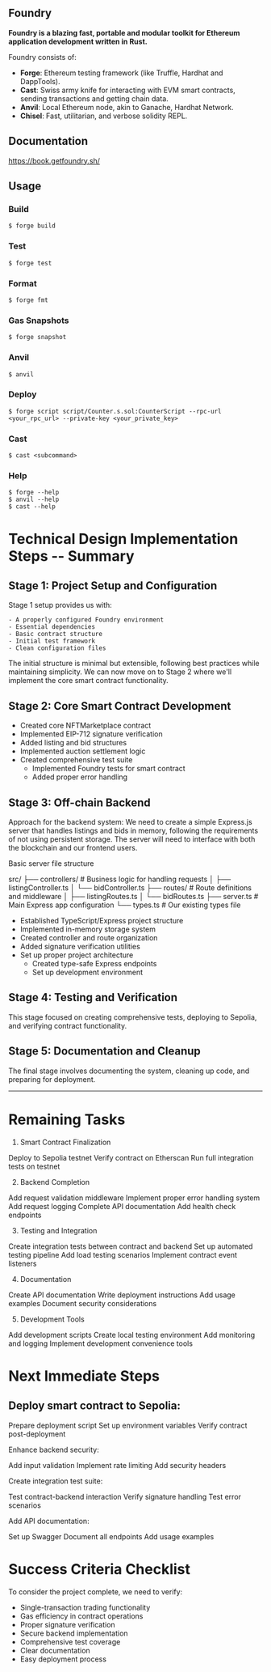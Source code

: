 ## Foundry

**Foundry is a blazing fast, portable and modular toolkit for Ethereum application development written in Rust.**

Foundry consists of:

-   **Forge**: Ethereum testing framework (like Truffle, Hardhat and DappTools).
-   **Cast**: Swiss army knife for interacting with EVM smart contracts, sending transactions and getting chain data.
-   **Anvil**: Local Ethereum node, akin to Ganache, Hardhat Network.
-   **Chisel**: Fast, utilitarian, and verbose solidity REPL.

## Documentation

https://book.getfoundry.sh/

## Usage

### Build

```shell
$ forge build
```

### Test

```shell
$ forge test
```

### Format

```shell
$ forge fmt
```

### Gas Snapshots

```shell
$ forge snapshot
```

### Anvil

```shell
$ anvil
```

### Deploy

```shell
$ forge script script/Counter.s.sol:CounterScript --rpc-url <your_rpc_url> --private-key <your_private_key>
```

### Cast

```shell
$ cast <subcommand>
```

### Help

```shell
$ forge --help
$ anvil --help
$ cast --help
```
# Technical Design Implementation Steps -- Summary

## Stage 1: Project Setup and Configuration

Stage 1 setup provides us with:

    - A properly configured Foundry environment
    - Essential dependencies
    - Basic contract structure
    - Initial test framework
    - Clean configuration files

The initial structure is minimal but extensible, following best practices while maintaining simplicity. We can now move on to Stage 2 where we'll implement the core smart contract functionality.

## Stage 2: Core Smart Contract Development

- Created core NFTMarketplace contract
- Implemented EIP-712 signature verification
- Added listing and bid structures
- Implemented auction settlement logic
- Created comprehensive test suite
    - Implemented Foundry tests for smart contract
    - Added proper error handling

## Stage 3: Off-chain Backend

Approach for the backend system: We need to create a simple Express.js server that handles listings and bids in memory, following the requirements of not using persistent storage. The server will need to interface with both the blockchain and our frontend users.

Basic server file structure

src/
├── controllers/      # Business logic for handling requests
│   ├── listingController.ts
│   └── bidController.ts
├── routes/          # Route definitions and middleware
│   ├── listingRoutes.ts
│   └── bidRoutes.ts
├── server.ts        # Main Express app configuration
└── types.ts         # Our existing types file

- Established TypeScript/Express project structure
- Implemented in-memory storage system
- Created controller and route organization
- Added signature verification utilities
- Set up proper project architecture
    - Created type-safe Express endpoints
    - Set up development environment

## Stage 4: Testing and Verification

This stage focused on creating comprehensive tests, deploying to Sepolia, and verifying contract functionality.

## Stage 5: Documentation and Cleanup

The final stage involves documenting the system, cleaning up code, and preparing for deployment.


--------------------------------------------------------------------------------------------------------------------------

# Remaining Tasks

1. Smart Contract Finalization

Deploy to Sepolia testnet
Verify contract on Etherscan
Run full integration tests on testnet

2. Backend Completion

Add request validation middleware
Implement proper error handling system
Add request logging
Complete API documentation
Add health check endpoints

3. Testing and Integration

Create integration tests between contract and backend
Set up automated testing pipeline
Add load testing scenarios
Implement contract event listeners

4. Documentation

Create API documentation
Write deployment instructions
Add usage examples
Document security considerations

5. Development Tools

Add development scripts
Create local testing environment
Add monitoring and logging
Implement development convenience tools


# Next Immediate Steps

## Deploy smart contract to Sepolia:

Prepare deployment script
Set up environment variables
Verify contract post-deployment


Enhance backend security:

Add input validation
Implement rate limiting
Add security headers


Create integration test suite:

Test contract-backend interaction
Verify signature handling
Test error scenarios


Add API documentation:

Set up Swagger
Document all endpoints
Add usage examples



# Success Criteria Checklist

To consider the project complete, we need to verify:

- Single-transaction trading functionality
- Gas efficiency in contract operations
- Proper signature verification
- Secure backend implementation
- Comprehensive test coverage
- Clear documentation
- Easy deployment process
